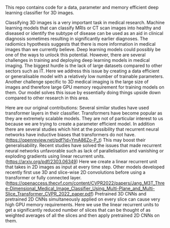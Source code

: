 This repo contains code for a data, parameter and memory efficient deep learning classifier for 3D images.

Classifying 3D images is a very important task in medical research. Machine learning models that can classify MRIs or CT scan images into healthy and diseased or identify the subtype of disease can be used as an aid in clinical diagnosis sometimes resulting in significantly earlier diagnoses. The radiomics hypothesis suggests that there is more information in medical images than we currently believe. Deep learning models could possibly be one of the ways to unlock this potential. However, there are several challenges in training and deploying deep learning models in medical imaging. The biggest hurdle is the lack of large datasets compared to other sectors such as IT. Here we address this issue by creating a data efficient or generalisable model with a relatively low number of trainable parameters. Another challenge specific to 3D medical imaging is the large size of images and therefore large GPU memory requirement for training models on them. Our model solves this issue by essentially doing things upside down compared to other research in this area.

Here are our original contributions:
Several similar studies have used transformer layers in their classifier. Transformers have become popular as they are extremely scalable models. They are not of particular interest to us because we are trying to create a parameter efficient model. In addition there are several studies which hint at the possibility that recurrent neural networks have inductive biases that transformers do not have. (https://openreview.net/pdf?id=YmA86Zo-P_t) This may boost their generalisability. Recent studies have solved the issues that made recurrent neural networks unfavorable such as lack of parallelisation and vanishing or exploding gradients using linear recurrent units. (https://arxiv.org/pdf/2303.06349) Here we create a linear recurrent unit that takes in 2D images as input at every time step.
Other models developed recently first use 3D and slice-wise 2D convolutions before using a transformer or fully connected layer. (https://openaccess.thecvf.com/content/CVPR2022/papers/Jang_M3T_Three-Dimensional_Medical_Image_Classifier_Using_Multi-Plane_and_Multi-Slice_Transformer_CVPR_2022_paper.pdf) Pretrained 3D CNNs and  pretrained 2D CNNs simultaneously applied on every slice can cause very high GPU memory requirements. Here we use the linear recurrent units to get a significantly reduced number of slices that can be thought of as weighted averages of all the slices and then apply pretrained 2D CNNs on them.
